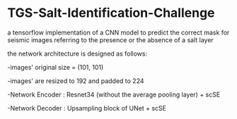 # TGS-Salt-Identification-Challenge
a tensorflow implementation of a CNN model to predict the correct mask for seismic images referring to the presence or the absence of a salt layer

the network architecture is designed as follows:

-images' original size = (101, 101)

-images' are resized to 192 and padded to 224

-Network Encoder : Resnet34 (without the average pooling layer) + scSE

-Network Decoder : Upsampling block of UNet + scSE 
